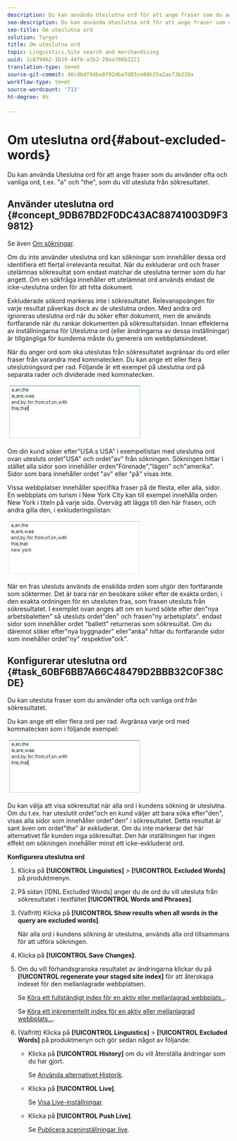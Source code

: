 ```yaml
---
description: Du kan använda Uteslutna ord för att ange fraser som du använder ofta och vanliga ord, t.ex. "a" och "the", som du vill utesluta från sökresultatet.
seo-description: Du kan använda Uteslutna ord för att ange fraser som du använder ofta och vanliga ord, t.ex. "a" och "the", som du vill utesluta från sökresultatet.
seo-title: Om uteslutna ord
solution: Target
title: Om uteslutna ord
topic: Linguistics,Site search and merchandising
uuid: 1c879462-1b19-44f6-a3b2-20aa786b3221
translation-type: tm+mt
source-git-commit: 46cdbdf94ba8f92dba7d03ce80b25a2ae73b228a
workflow-type: tm+mt
source-wordcount: '713'
ht-degree: 0%

---
```



# Om uteslutna ord{#about-excluded-words}

Du kan använda Uteslutna ord för att ange fraser som du använder ofta och vanliga ord, t.ex. &quot;a&quot; och &quot;the&quot;, som du vill utesluta från sökresultatet.

## Använder uteslutna ord {#concept_9DB67BD2F0DC43AC88741003D9F39812}

Se även [Om sökningar](../c-about-settings-menu/c-about-searching-menu.md#concept_207105CF26B1448F8A3D223787C56AB8).

Om du inte använder uteslutna ord kan sökningar som innehåller dessa ord identifiera ett flertal irrelevanta resultat. När du exkluderar ord och fraser utelämnas sökresultat som endast matchar de uteslutna termer som du har angett. Om en sökfråga innehåller ett utelämnat ord används endast de icke-uteslutna orden för att hitta dokument.

Exkluderade sökord markeras inte i sökresultatet. Relevanspoängen för varje resultat påverkas dock av de uteslutna orden. Med andra ord ignoreras uteslutna ord när du söker efter dokument, men de används fortfarande när du rankar dokumenten på sökresultatsidan. Innan effekterna av inställningarna för Uteslutna ord (eller ändringarna av dessa inställningar) är tillgängliga för kunderna måste du generera om webbplatsindexet.

När du anger ord som ska uteslutas från sökresultatet avgränsar du ord eller fraser från varandra med kommatecken. Du kan ange ett eller flera uteslutningsord per rad. Följande är ett exempel på uteslutna ord på separata rader och dividerade med kommatecken.

![](assets/excluded_words_1.jpg)

Om din kund söker efter&quot;USA:s USA&quot; i exempellistan med uteslutna ord ovan utesluts ordet&quot;USA&quot; och ordet&quot;av&quot; från sökningen. Sökningen hittar i stället alla sidor som innehåller orden&quot;Förenade&quot;,&quot;lägen&quot; och&quot;amerika&quot;. Sidor som bara innehåller ordet &quot;av&quot; eller &quot;på&quot; visas inte.

Vissa webbplatser innehåller specifika fraser på de flesta, eller alla, sidor. En webbplats om turism i New York City kan till exempel innehålla orden New York i titeln på varje sida. Överväg att lägga till den här frasen, och andra gilla den, i exkluderingslistan:

![](assets/excluded_words_2.jpg)

När en fras utesluts används de enskilda orden som utgör den fortfarande som söktermer. Det är bara när en besökare söker efter de exakta orden, i den exakta ordningen för en utesluten fras, som frasen utesluts från sökresultatet. I exemplet ovan anges att om en kund sökte efter den&quot;nya arbetsbaletten&quot; så utesluts ordet&quot;den&quot; och frasen&quot;ny arbetsplats&quot;. endast sidor som innehåller ordet &quot;ballett&quot; returneras som sökresultat. Om du däremot söker efter&quot;nya byggnader&quot; eller&quot;anka&quot; hittar du fortfarande sidor som innehåller ordet&quot;ny&quot; respektive&quot;ork&quot;.

## Konfigurerar uteslutna ord {#task_60BF6BB7A66C48479D2BBB32C0F38CDE}

Du kan utesluta fraser som du använder ofta och vanliga ord från sökresultatet.

Du kan ange ett eller flera ord per rad. Avgränsa varje ord med kommatecken som i följande exempel:

![](assets/excluded_words_1.jpg)

Du kan välja att visa sökresultat när alla ord i kundens sökning är uteslutna. Om du t.ex. har uteslutit ordet&quot;och en kund väljer att bara söka efter&quot;den&quot;, visas alla sidor som innehåller ordet&quot;den&quot; i sökresultatet. Detta resultat är sant även om ordet&quot;the&quot; är exkluderat. Om du inte markerar det här alternativet får kunden inga sökresultat. Den här inställningen har ingen effekt om sökningen innehåller minst ett icke-exkluderat ord.

**Konfigurera uteslutna ord**

1. Klicka på **[!UICONTROL Linguistics]** > **[!UICONTROL Excluded Words]** på produktmenyn.
1. På sidan [!DNL Excluded Words] anger du de ord du vill utesluta från sökresultatet i textfältet **[!UICONTROL Words and Phrases]**.
1. (Valfritt) Klicka på **[!UICONTROL Show results when all words in the query are excluded words]**.

   När alla ord i kundens sökning är uteslutna, används alla ord tillsammans för att utföra sökningen.
1. Klicka på **[!UICONTROL Save Changes]**.
1. Om du vill förhandsgranska resultatet av ändringarna klickar du på **[!UICONTROL regenerate your staged site index]** för att återskapa indexet för den mellanlagrade webbplatsen.

   Se [Köra ett fullständigt index för en aktiv eller mellanlagrad webbplats..](../c-about-index-menu/c-about-full-index.md#task_F7FE04D8A1654A7787FCCA31B45EB42D).

   Se [Köra ett inkrementellt index för en aktiv eller mellanlagrad webbplats...](../c-about-index-menu/c-about-incremental-index.md#task_9BFB6157F3884B2FAECB7E0E9CA318CB).
1. (Valfritt) Klicka på **[!UICONTROL Linguistics]** > **[!UICONTROL Excluded Words]** på produktmenyn och gör sedan något av följande:

   * Klicka på **[!UICONTROL History]** om du vill återställa ändringar som du har gjort.

      Se [Använda alternativet Historik](../t-using-the-history-option.md#task_70DD3F87A67242BBBD2CB27156F43002).

   * Klicka på **[!UICONTROL Live]**.

      Se [Visa Live-inställningar](../c-about-staging.md#task_401A0EBDB5DB4D4CA933CBA7BECDC10F).

   * Klicka på **[!UICONTROL Push Live]**.

      Se [Publicera sceninställningar live](../c-about-staging.md#task_44306783B4C0408AAA58B471DAF2D9A4).

